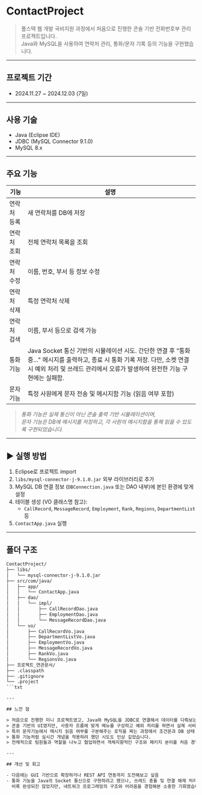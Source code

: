# ContactProject

> 풀스택 웹 개발 국비지원 과정에서 처음으로 진행한 콘솔 기반 전화번호부 관리 프로젝트입니다.  
> Java와 MySQL을 사용하여 연락처 관리, 통화/문자 기록 등의 기능을 구현했습니다.

---

## 프로젝트 기간
- 2024.11.27 ~ 2024.12.03 (7일)

---

## 사용 기술

- Java (Eclipse IDE)
- JDBC (MySQL Connector 9.1.0)
- MySQL 8.x

---

## 주요 기능

|     기능    |     설명     |
|-------------|------|
| 연락처 등록 | 새 연락처를 DB에 저장 |
| 연락처 조회 | 전체 연락처 목록을 조회 |
| 연락처 수정 | 이름, 번호, 부서 등 정보 수정 |
| 연락처 삭제 | 특정 연락처 삭제 |
| 연락처 검색 | 이름, 부서 등으로 검색 가능 |
| 통화 기능 | Java Socket 통신 기반의 시뮬레이션 시도. 간단한 연결 후 "통화 중..." 메시지를 출력하고, 종료 시 통화 기록 저장. 다만, 소켓 연결 시 예외 처리 및 쓰레드 관리에서 오류가 발생하여 완전한 기능 구현에는 실패함. |
| 문자 기능 | 특정 사원에게 문자 전송 및 메시지함 기능 (읽음 여부 포함) |

> *통화 기능은 실제 통신이 아닌 콘솔 출력 기반 시뮬레이션이며,  
> 문자 기능은 DB에 메시지를 저장하고, 각 사원의 메시지함을 통해 읽을 수 있도록 구현되었습니다.*

---

## ▶ 실행 방법

1. Eclipse로 프로젝트 import
2. `libs/mysql-connector-j-9.1.0.jar` 외부 라이브러리로 추가
3. MySQL DB 연결 정보 (`DBConnection.java` 또는 DAO 내부)에 본인 환경에 맞게 설정
4. 테이블 생성 (VO 클래스명 참고):
   - `CallRecord`, `MessageRecord`, `Employment`, `Rank`, `Regions`, `DepartmentList` 등
5. `ContactApp.java` 실행

---

## 폴더 구조


```txt
ContactProject/
├── libs/
│   └── mysql-connector-j-9.1.0.jar
├── src/com/java/
│   ├── app/
│   │   └── ContactApp.java
│   ├── dao/
│   │   └── impl/
│   │       ├── CallRecordDao.java
│   │       ├── EmploymentDao.java
│   │       └── MessageRecordDao.java
│   └── vo/
│       ├── CallRecordVo.java
│       ├── DepartmentListVo.java
│       ├── EmploymentVo.java
│       ├── MessageRecordVo.java
│       ├── RankVo.java
│       └── RegionsVo.java
├── 프로젝트_연관문서/
├── .classpath
├── .gitignore
└── .project
```txt

---

## 느낀 점

> 처음으로 진행한 미니 프로젝트였고, Java와 MySQL을 JDBC로 연결해서 데이터를 다뤄보는 경험이 새로웠습니다.  
> 콘솔 기반의 UI였지만, 사용자 흐름에 맞게 메뉴를 구성하고 예외 처리를 하면서 실제 서비스 흐름을 고민하게 되었습니다.  
> 특히 문자기능에서 메시지 읽음 여부를 구분해주는 로직을 짜는 과정에서 조건문과 DB 상태 관리의 중요성을 배웠고,  
> 통화 기능처럼 실시간 개념을 적용하려 했던 시도도 인상 깊었습니다.  
> 전체적으로 팀원들과 역할을 나누고 협업하면서 객체지향적인 구조와 패키지 분리를 처음 경험해볼 수 있었던 의미 있는 프로젝트였습니다.

---

## 개선 및 회고

- 다음에는 GUI 기반으로 확장하거나 REST API 연동까지 도전해보고 싶음
- 통화 기능을 Java의 Socket 통신으로 구현하려고 했으나, 쓰레드 충돌 및 연결 해제 처리 등에서 예외가 발생하여 안정적인 구현이 어려웠습니다.  
  비록 완성되진 않았지만, 네트워크 프로그래밍의 구조와 어려움을 경험해본 소중한 기회였습니다.
